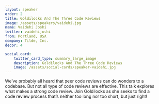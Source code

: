 ```yaml
---
layout: speaker
order: 2
title: Goldilocks And The Three Code Reviews
image: /assets/speakers/vaidehi.jpg
name: Vaidehi Joshi
twitter: vaidehijoshi
from: Portland, USA
company: Tilde, Inc.
decor: 4

social_card:
    twitter_card_type: summary_large_image
    description: Goldilocks And The Three Code Reviews
    image: /assets/social-cards/speaker-vaidehi.jpg
---
```


We’ve probably all heard that peer code reviews can do wonders to a codebase. But not all type of code reviews are effective. This talk explores what makes a strong code review. Join Goldilocks as she seeks to find a code review process that’s neither too long nor too short, but just right!